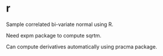 # r
Sample correlated bi-variate normal using R.

Need expm package to compute sqrtm.

Can compute derivatives automatically using pracma package.
